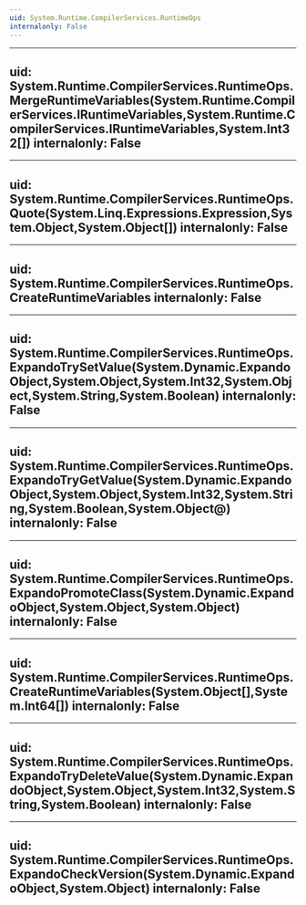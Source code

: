 ```yaml
---
uid: System.Runtime.CompilerServices.RuntimeOps
internalonly: False
---
```


---
uid: System.Runtime.CompilerServices.RuntimeOps.MergeRuntimeVariables(System.Runtime.CompilerServices.IRuntimeVariables,System.Runtime.CompilerServices.IRuntimeVariables,System.Int32[])
internalonly: False
---

---
uid: System.Runtime.CompilerServices.RuntimeOps.Quote(System.Linq.Expressions.Expression,System.Object,System.Object[])
internalonly: False
---

---
uid: System.Runtime.CompilerServices.RuntimeOps.CreateRuntimeVariables
internalonly: False
---

---
uid: System.Runtime.CompilerServices.RuntimeOps.ExpandoTrySetValue(System.Dynamic.ExpandoObject,System.Object,System.Int32,System.Object,System.String,System.Boolean)
internalonly: False
---

---
uid: System.Runtime.CompilerServices.RuntimeOps.ExpandoTryGetValue(System.Dynamic.ExpandoObject,System.Object,System.Int32,System.String,System.Boolean,System.Object@)
internalonly: False
---

---
uid: System.Runtime.CompilerServices.RuntimeOps.ExpandoPromoteClass(System.Dynamic.ExpandoObject,System.Object,System.Object)
internalonly: False
---

---
uid: System.Runtime.CompilerServices.RuntimeOps.CreateRuntimeVariables(System.Object[],System.Int64[])
internalonly: False
---

---
uid: System.Runtime.CompilerServices.RuntimeOps.ExpandoTryDeleteValue(System.Dynamic.ExpandoObject,System.Object,System.Int32,System.String,System.Boolean)
internalonly: False
---

---
uid: System.Runtime.CompilerServices.RuntimeOps.ExpandoCheckVersion(System.Dynamic.ExpandoObject,System.Object)
internalonly: False
---
